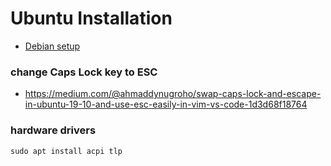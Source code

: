 # Ubuntu Installation

- [Debian setup](debian.md)

### change Caps Lock key to ESC

- https://medium.com/@ahmaddynugroho/swap-caps-lock-and-escape-in-ubuntu-19-10-and-use-esc-easily-in-vim-vs-code-1d3d68f18764

### hardware drivers

```
sudo apt install acpi tlp
```
